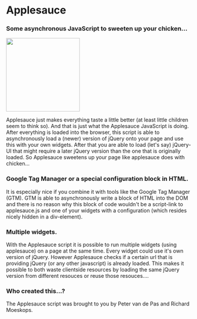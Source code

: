 # Applesauce

### Some asynchronous JavaScript to sweeten up your chicken...

<img src="http://makernode.net/uploads/543d3362210757.32074860/applesauce.png" width="200px" />

Applesauce just makes everything taste a little better (at least little children seem to think so). And that is just what the Applesauce JavaScript is doing. After everything is loaded into the browser, this script is able to asynchronously load a (newer) version of jQuery onto your page and use this with your own widgets. After that you are able to load (let's say) jQuery-UI that might require a later jQuery version than the one that is originally loaded. So Applesauce sweetens up your page like applesauce does with chicken...

### Google Tag Manager or a special configuration block in HTML.

It is especially nice if you combine it with tools like the Google Tag Manager (GTM). GTM is able to asynchronously write a block of HTML into the DOM and there is no reason why this block of code wouldn't be a script-link to applesauce.js and one of your widgets with a configuration (which resides nicely hidden in a div-element).

### Multiple widgets.

With the Applesauce script it is possible to run multiple widgets (using applesauce) on a page at the same time. Every widget could use it's own version of jQuery. However Applesauce checks if a certain url that is providing jQuery (or any other javascript) is already loaded. This makes it possible to both waste clientside resources by loading the same jQuery version from different resouces or reuse those resouces....

### Who created this...?

The Applesauce script was brought to you by Peter van de Pas and Richard Moeskops.

